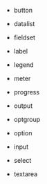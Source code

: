 - button
- datalist
- fieldset
- label
- legend

- meter
- progress
- output
- optgroup
- option

- input
- select
- textarea
